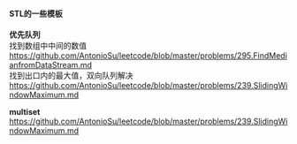 #### **STL的一些模板**

**优先队列**  
找到数组中中间的数值  
https://github.com/AntonioSu/leetcode/blob/master/problems/295.FindMedianfromDataStream.md   
找到出口内的最大值，双向队列解决  
https://github.com/AntonioSu/leetcode/blob/master/problems/239.SlidingWindowMaximum.md  
 
**multiset**  
https://github.com/AntonioSu/leetcode/blob/master/problems/239.SlidingWindowMaximum.md  